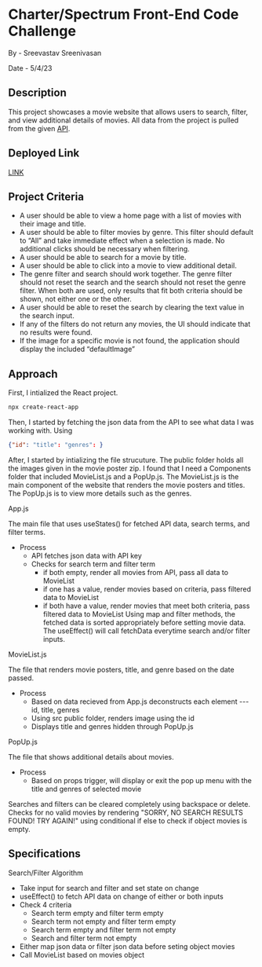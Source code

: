 # Charter/Spectrum Front-End Code Challenge
By - Sreevastav Sreenivasan 

Date - 5/4/23

## Description 
This project showcases a movie website that allows users to search, filter, and view additional details of movies. All data from the project is pulled from the given 
[API](https://code-challenge.spectrumtoolbox.com/api/movies).

## Deployed Link
[LINK](https://sreesreevast.github.io/CharterMovies/)

## Project Criteria 
* A user should be able to view a home page with a list of movies with their image and title.
* A user should be able to filter movies by genre. This filter should default to “All” and take immediate effect
when a selection is made. No additional clicks should be necessary when filtering.
* A user should be able to search for a movie by title.
* A user should be able to click into a movie to view additional detail.
* The genre filter and search should work together. The genre filter should not reset the search and the search
should not reset the genre filter. When both are used, only results that fit both criteria should be shown, not
either one or the other.
* A user should be able to reset the search by clearing the text value in the search input.
* If any of the filters do not return any movies, the UI should indicate that no results were found.
* If the image for a specific movie is not found, the application should display the included “defaultImage”

## Approach
First, I intialized the React project. 
```bash
npx create-react-app 
```
Then, I started by fetching the json data from the API to see what data I was working with. Using 
```json
{"id": "title": "genres": }
```
After, I started by intializing the file strucuture. 
The public folder holds all the images given in the movie poster zip. 
I found that I need a Components folder that included MovieList.js and a PopUp.js. The MovieList.js is the main component
of the website that renders the movie posters and titles. The PopUp.js is to view more details such as the genres. 

App.js

The main file that uses useStates() for fetched API data, search terms, and filter terms.
* Process 
  * API fetches json data with API key 
  * Checks for search term and filter term
    * if both empty, render all movies from API, pass all data to MovieList 
    * if one has a value, render movies based on criteria, pass filtered data to MovieList
    * if both have a value, render movies that meet both criteria, pass filtered data to MovieList
 Using map and filter methods, the fetched data is sorted appropriately before setting movie data. The useEffect() will call fetchData everytime search and/or
 filter inputs. 
    
MovieList.js

The file that renders movie posters, title, and genre based on the date passed. 
* Process
  * Based on data recieved from App.js deconstructs each element --- id, title, genres
  * Using src public folder, renders image using the id 
  * Displays title and genres hidden through PopUp.js 

PopUp.js

The file that shows additional details about movies.
* Process
  * Based on props trigger, will display or exit the pop up menu with the title and genres of selected movie
  
Searches and filters can be cleared completely using backspace or delete. Checks for no valid movies by 
rendering "SORRY, NO SEARCH RESULTS FOUND! TRY AGAIN!" using conditional if else to check if object movies is empty. 

## Specifications

Search/Filter Algorithm
* Take input for search and filter and set state on change 
* useEffect() to fetch API data on change of either or both inputs 
* Check 4 criteria 
  * Search term empty and filter term empty 
  * Search term not empty and filter term empty 
  * Search term empty and filter term not empty 
  * Search and filter term not empty 
* Either map json data or filter json data before seting object movies
* Call MovieList based on movies object 




